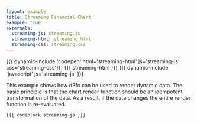 ```yaml
---
layout: example
title: Streaming Financial Chart
example: true
externals:
  streaming-js: streaming.js
  streaming-html: streaming.html
  streaming-css: streaming.css
---
```


<style>
{{{ streaming-css }}}
</style>
{{{ dynamic-include 'codepen' html='streaming-html' js='streaming-js' css='streaming-css'}}}
{{{ streaming-html }}}
{{{ dynamic-include 'javascript' js='streaming-js' }}}

This example shows how d3fc can be used to render dynamic data. The basic principle is that the chart render function should be an idempotent transformation of the data. As a result, if the data changes the entire render function is re-evaluated.

```js
{{{ codeblock streaming-js }}}
```
